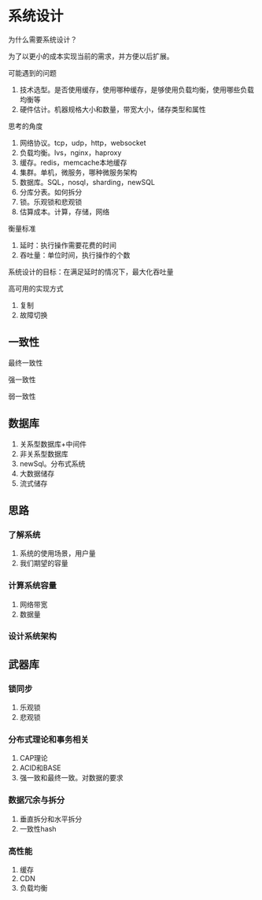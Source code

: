 # 系统设计

为什么需要系统设计？

为了以更小的成本实现当前的需求，并方便以后扩展。



可能遇到的问题

1. 技术选型。是否使用缓存，使用哪种缓存，是够使用负载均衡，使用哪些负载均衡等
2. 硬件估计。机器规格大小和数量，带宽大小，储存类型和属性





思考的角度

1. 网络协议。tcp，udp，http，websocket
2. 负载均衡。lvs，nginx，haproxy
3. 缓存。redis，memcache本地缓存
4. 集群。单机，微服务，哪种微服务架构
5. 数据库。SQL，nosql，sharding，newSQL
6. 分库分表。如何拆分
7. 锁。乐观锁和悲观锁
8. 估算成本。计算，存储，网络



衡量标准

1. 延时：执行操作需要花费的时间
2. 吞吐量：单位时间，执行操作的个数

系统设计的目标：在满足延时的情况下，最大化吞吐量



高可用的实现方式

1. 复制
2. 故障切换



## 一致性

最终一致性

强一致性

弱一致性





## 数据库

1. 关系型数据库+中间件
2. 非关系型数据库
3. newSql。分布式系统
4. 大数据储存
5. 流式储存



## 思路

### 了解系统

1. 系统的使用场景，用户量
2. 我们期望的容量



### 计算系统容量

1. 网络带宽
2. 数据量



### 设计系统架构





## 武器库

### 锁同步

1. 乐观锁
2. 悲观锁



### 分布式理论和事务相关

1. CAP理论
2. ACID和BASE
3. 强一致和最终一致。对数据的要求



### 数据冗余与拆分

1. 垂直拆分和水平拆分
2. 一致性hash



### 高性能

1. 缓存
2. CDN
3. 负载均衡